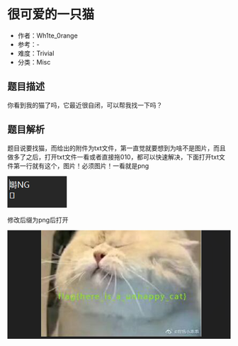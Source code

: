 # 很可爱的一只猫

- 作者：Wh1te_0range
- 参考：-
- 难度：Trivial
- 分类：Misc

## 题目描述

你看到我的猫了吗，它最近很自闭，可以帮我找一下吗？

## 题目解析

题目说要找猫，而给出的附件为txt文件，第一直觉就要想到为啥不是图片，而且做多了之后，打开txt文件一看或者直接拖010，都可以快速解决，下面打开txt文件第一行就有这个，图片！必须图片！一看就是png

![](writeup/images/image-20231021203624084.png)

修改后缀为png后打开

![](writeup/images/image-20231021203814805.png)
